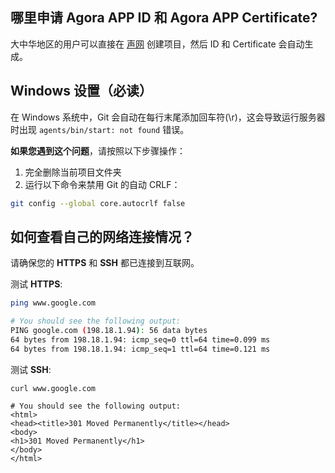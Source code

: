 ## 哪里申请 Agora APP ID 和 Agora APP Certificate?

大中华地区的用户可以直接在 [声网](https://console.shengwang.cn/) 创建项目，然后 ID 和 Certificate 会自动生成。

## Windows 设置（必读）

在 Windows 系统中，Git 会自动在每行末尾添加回车符(\r)，这会导致运行服务器时出现 `agents/bin/start: not found` 错误。

**如果您遇到这个问题**，请按照以下步骤操作：
1. 完全删除当前项目文件夹
2. 运行以下命令来禁用 Git 的自动 CRLF：

```bash
git config --global core.autocrlf false
```

## 如何查看自己的网络连接情况？

请确保您的 **HTTPS** 和 **SSH** 都已连接到互联网。

测试 **HTTPS**:

```bash
ping www.google.com

# You should see the following output:
PING google.com (198.18.1.94): 56 data bytes
64 bytes from 198.18.1.94: icmp_seq=0 ttl=64 time=0.099 ms
64 bytes from 198.18.1.94: icmp_seq=1 ttl=64 time=0.121 ms
```

测试 **SSH**:

```
curl www.google.com

# You should see the following output:
<html>
<head><title>301 Moved Permanently</title></head>
<body>
<h1>301 Moved Permanently</h1>
</body>
</html>
```

